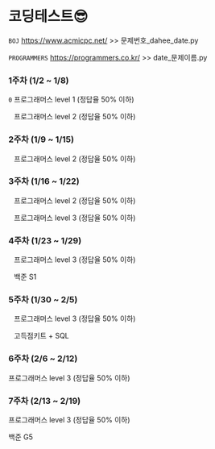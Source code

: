 # 코딩테스트😎

`BOJ` https://www.acmicpc.net/   >> 문제번호_dahee_date.py

`PROGRAMMERS` https://programmers.co.kr/   >> date_문제이름.py

### 1주차 (1/2 ~ 1/8)

`0` 프로그래머스 level 1 (정답율 50% 이하)

` ` 프로그래머스 level 2 (정답율 50% 이하)

### 2주차 (1/9 ~ 1/15)

` ` 프로그래머스 level 2 (정답율 50% 이하)

### 3주차 (1/16 ~ 1/22)

` ` 프로그래머스 level 2 (정답율 50% 이하)

` ` 프로그래머스 level 3 (정답율 50% 이하)

### 4주차 (1/23 ~ 1/29)

` ` 프로그래머스 level 3 (정답율 50% 이하)

` ` 백준 S1

### 5주차 (1/30 ~ 2/5)

` ` 프로그래머스 level 3 (정답율 50% 이하)

` ` 고득점키트 + SQL

### 6주차 (2/6 ~ 2/12)

프로그래머스 level 3 (정답율 50% 이하)

### 7주차 (2/13 ~ 2/19)

프로그래머스 level 3 (정답율 50% 이하)

백준 G5
